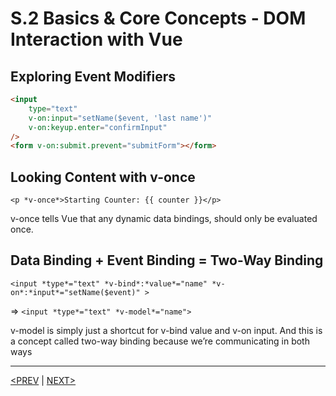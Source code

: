 # S.2 Basics & Core Concepts - DOM Interaction with Vue

## Exploring Event Modifiers

```html
<input
	type="text"
	v-on:input="setName($event, 'last name')"
	v-on:keyup.enter="confirmInput"
/>
<form v-on:submit.prevent="submitForm"></form>
```

## Looking Content with v-once

`<p *v-once*>Starting Counter: {{ counter }}</p>`

v-once tells Vue that any dynamic data bindings, should only be evaluated once.

## Data Binding + Event Binding = Two-Way Binding

`<input *type*="text" *v-bind*:*value*="name" *v-on*:*input*="setName($event)" >`

⇒ `<input *type*="text" *v-model*="name">`

v-model is simply just a shortcut for v-bind value and v-on input. And this is a concept called two-way binding because we’re communicating in both ways

---

[<PREV](./230516.md) | [NEXT>](./230518.md)
